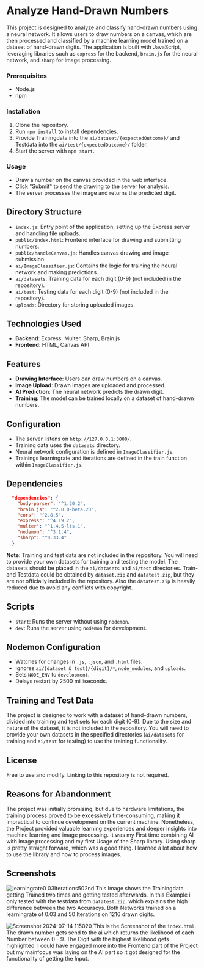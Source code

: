 # Analyze Hand-Drawn Numbers

This project is designed to analyze and classify hand-drawn numbers using a neural network. It allows users to draw numbers on a canvas,
which are then processed and classified by a machine learning model trained on a dataset of hand-drawn digits.
The application is built with JavaScript, leveraging libraries such as `express` for the backend, `brain.js` for the neural network,
and `sharp` for image processing.

### Prerequisites

- Node.js
- npm

### Installation

1. Clone the repository.
2. Run `npm install` to install dependencies.
3. Provide Trainingdata into the `ai/dataset/{expectedOutcome}/` and Testdata into the `ai/test/{expectedOutcome}/` folder.
4. Start the server with `npm start`.

### Usage

- Draw a number on the canvas provided in the web interface.
- Click "Submit" to send the drawing to the server for analysis.
- The server processes the image and returns the predicted digit.

## Directory Structure

- `index.js`: Entry point of the application, setting up the Express server and handling file uploads.
- `public/index.html`: Frontend interface for drawing and submitting numbers.
- `public/handleCanvas.js`: Handles canvas drawing and image submission.
- `ai/ImageClassifier.js`: Contains the logic for training the neural network and making predictions.
- `ai/datasets`: Training data for each digit (0-9) (not included in the repository).
- `ai/test`: Testing data for each digit (0-9) (not included in the repository).
- `uploads`: Directory for storing uploaded images.

## Technologies Used

- **Backend**: Express, Multer, Sharp, Brain.js
- **Frontend**: HTML, Canvas API

## Features

- **Drawing Interface**: Users can draw numbers on a canvas.
- **Image Upload**: Drawn images are uploaded and processed.
- **AI Prediction**: The neural network predicts the drawn digit.
- **Training**: The model can be trained locally on a dataset of hand-drawn numbers.

## Configuration

- The server listens on `http://127.0.0.1:3000/`.
- Training data uses the `datasets` directory.
- Neural network configuration is defined in `ImageClassifier.js`.
- Trainings learningrate and iterations are defined in the train function within `ImageClassifier.js`.

## Dependencies

```json
  "dependencies": {
    "body-parser": "^1.20.2",
    "brain.js": "^2.0.0-beta.23",
    "cors": "^2.8.5",
    "express": "^4.19.2",
    "multer": "^1.4.5-lts.1",
    "nodemon": "^3.1.4",
    "sharp": "^0.33.4"
  }
```

**Note**: Training and test data are not included in the repository. You will need to provide your own datasets for training and testing the model. The datasets should be placed in the `ai/datasets` and `ai/test` directories. Train- and Testdata could be obtained by `dataset.zip` and `datatest.zip`, but they are not officially included in the repository. Also the `datatest.zip` is heavily reduced due to avoid any conflicts with copyright.

## Scripts

- `start`: Runs the server without using `nodemon`.
- `dev`: Runs the server using `nodemon` for development.

## Nodemon Configuration

- Watches for changes in `.js`, `.json`, and `.html` files.
- Ignores `ai/{dataset & test}/{digit}/*`, `node_modules`, and `uploads`.
- Sets `NODE_ENV` to `development`.
- Delays restart by 2500 milliseconds.

## Training and Test Data

The project is designed to work with a dataset of hand-drawn numbers, divided into training and test sets for each digit (0-9). Due to the size and nature of the dataset, it is not included in the repository. You will need to provide your own datasets in the specified directories (`ai/datasets` for training and `ai/test` for testing) to use the training functionality.

## License

Free to use and modify. Linking to this repository is not required.

## Reasons for Abandonment

The project was initially promising, but due to hardware limitations, the training process proved to be excessively time-consuming, making it
impractical to continue development on the current machine. Nonetheless, the Project provided valuable learning experiences and deeper insights
into machine learning and image processing.
It was my First time combining AI with image processing and my first Usage of the Sharp library. Using sharp is pretty straight forward,
which was a good thing. I learned a lot about how to use the library and how to process images.

## Screenshots

![learningrate0 03Iterations502nd](https://github.com/user-attachments/assets/c874dfc3-4e29-4549-9a9e-a0567fd95eb6)
This Image shows the Trainingdata getting Trained two times and getting tested afterwards. In this Example i only tested with the testdata from `datatest.zip`, which explains the high difference between the two Accuracys. Both Networks trained on a learningrate of 0.03 and 50 Iterations on 1216 drawn digits.

![Screenshot 2024-07-14 115020](https://github.com/user-attachments/assets/3205714f-6545-4f3a-8154-d418d654f0ea)
This is the Screenshot of the `index.html`. The drawn number gets send to the ai which returns the likelihood of each Number between 0 - 9. The Digit with the highest likelihood gets highlighted.
I could have engaged more into the Frontend part of the Project but my mainfocus was laying on the AI part so it got designed for the functionality of getting the Input.
